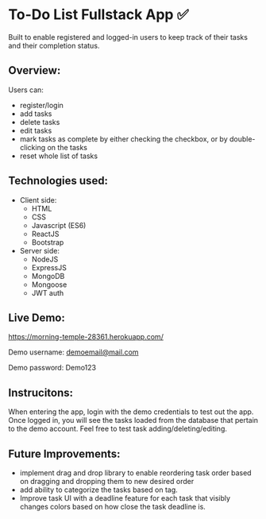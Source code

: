 # To-Do List Fullstack App ✅

Built to enable registered and logged-in users to keep track of their tasks and their completion status.

## Overview:

Users can:

- register/login
- add tasks
- delete tasks
- edit tasks
- mark tasks as complete by either checking the checkbox, or by double-clicking on the tasks
- reset whole list of tasks

## Technologies used:

- Client side:
  - HTML
  - CSS
  - Javascript (ES6)
  - ReactJS
  - Bootstrap
- Server side:
  - NodeJS
  - ExpressJS
  - MongoDB
  - Mongoose
  - JWT auth

## Live Demo:

https://morning-temple-28361.herokuapp.com/

Demo username: demoemail@mail.com

Demo password: Demo123

## Instrucitons:

When entering the app, login with the demo credentials to test out the app. Once logged in, you will see the tasks loaded from the database that pertain to the demo account. Feel free to test task adding/deleting/editing.

## Future Improvements:

- implement drag and drop library to enable reordering task order based on dragging and dropping them to new desired order
- add ability to categorize the tasks based on tag.
- Improve task UI with a deadline feature for each task that visibly changes colors based on how close the task deadline is.
